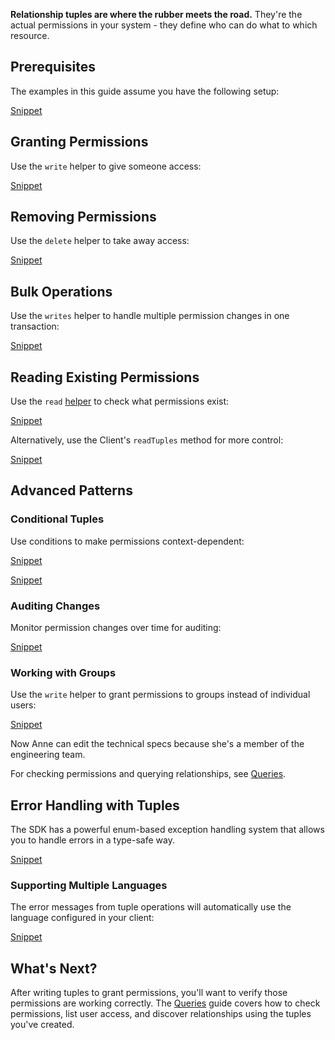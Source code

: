 **Relationship tuples are where the rubber meets the road.** They're the actual permissions in your system - they define who can do what to which resource.

## Prerequisites

The examples in this guide assume you have the following setup:

[Snippet](../../examples/snippets/tuples-setup.php)

## Granting Permissions

Use the `write` helper to give someone access:

[Snippet](../../examples/snippets/tuples-basic.php#write)

## Removing Permissions

Use the `delete` helper to take away access:

[Snippet](../../examples/snippets/tuples-basic.php#delete)

## Bulk Operations

Use the `writes` helper to handle multiple permission changes in one transaction:

[Snippet](../../examples/snippets/tuples-bulk.php#helper)

## Reading Existing Permissions

Use the `read` [helper](../Features/Helpers.md) to check what permissions exist:

[Snippet](../../examples/snippets/tuples-reading.php#helper)

Alternatively, use the Client's `readTuples` method for more control:

[Snippet](../../examples/snippets/tuples-reading.php#client)

## Advanced Patterns

### Conditional Tuples

Use conditions to make permissions context-dependent:

[Snippet](../../examples/snippets/tuples-conditions.php#write)

[Snippet](../../examples/snippets/tuples-conditions.php#check)

### Auditing Changes

Monitor permission changes over time for auditing:

[Snippet](../../examples/snippets/tuples-auditing.php#auditing)

### Working with Groups

Use the `write` helper to grant permissions to groups instead of individual users:

[Snippet](../../examples/snippets/tuples-groups.php#groups)

Now Anne can edit the technical specs because she's a member of the engineering team.

For checking permissions and querying relationships, see [Queries](Queries.md).

## Error Handling with Tuples

The SDK has a powerful enum-based exception handling system that allows you to handle errors in a type-safe way.

[Snippet](../../examples/snippets/tuples-error-handling.php#error-handling)

### Supporting Multiple Languages

The error messages from tuple operations will automatically use the language configured in your client:

[Snippet](../../examples/snippets/tuples-multilang.php)

## What's Next?

After writing tuples to grant permissions, you'll want to verify those permissions are working correctly. The [Queries](Queries.md) guide covers how to check permissions, list user access, and discover relationships using the tuples you've created.
